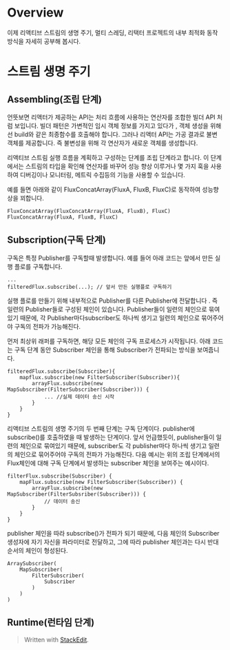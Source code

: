 # Overview

이제 리액티브 스트림의 생명 주기, 멀티 스레딩, 리택터 프로젝트의 내부 최적화 동작 방식을 자세히 공부해 봅시다. 


# 스트림 생명 주기

## Assembling(조립 단계)

언뜻보면 리액터가 제공하는 API는 처리 흐름에 사용하는 연산자를 조합한 빌더 API 처럼 보입니다. 빌더 패턴은 가변적인 임시 객체 정보를 가지고 있다가 , 객체 생성을 위해선 build와 같은 최종함수를 호출해야 합니다. 그러나 리액터 API는 가공 결과로 불변 객체를 제공합니다. 즉 불변성을 위해 각 연산자가 새로운 객체를 생성합니다. 

리액티브 스트림 실행 흐름을 계획하고 구성하는 단계를 조립 단계라고 합니다. 이 단계에서는 스트림의 타입을 확인해 연산자를 바꾸어 성능 향상 이루거나 몇 가지 훅을 사용하여 디버깅이나 모니터링, 메트릭 수집등의 기능을 사용할 수 있습니다. 

예를 들면 아래와 같이 FluxConcatArray(FluxA, FluxB, FluxC)로 동작하여 성능향상을 꾀합니다.
```
FluxConcatArray(FluxConcatArray(FluxA, FluxB), FluxC)
FluxConcatArray(FluxA, FluxB, FluxC)
```

## Subscription(구독 단계)

구독은 특정 Publisher를 구독할때 발생합니다. 예를 들어 아래 코드는 앞에서 만든 실행 플로를 구독합니다. 

```
...
filteredFlux.subscribe(...); // 앞서 만든 실행플로 구독하기 
```

실행 플로를 만들기 위해 내부적으로 Publisher를 다른 Publisher에 전달합니다 . 즉 일련의 Publisher들로 구성된 체인이 있습니다.  Publisher들이 일련의 체인으로 묶여있기 때문에,  각 Publisher마다subscriber도 하나씩 생기고 일련의 체인으로 묶어주어야 구독의 전파가 가능해진다.

먼저 최상위 래퍼를 구독하면, 해당 모든 체인의 구독 프로세스가 시작됩니다. 아래 코드는 구독 단계 동안 Subscriber 체인을 통해 Subscriber가 전파되는 방식을 보여줍니다.

```
filteredFlux.subscribe(Subscriber){
	mapflux.subscribe(new FilterSubscriber(Subscriber)){
		arrayFlux.subscribe(new MapSubscriber(FilterSubscriber(Subscriber))) {
			... //실제 데이터 송신 시작
		}
	}
}
```

리액티브 스트림의 생명 주기의 두 번째 단계는 구독 단계이다. publisher에 subscribe()를 호출하였을 때 발생하는 단계이다. 앞서 언급했듯이, publisher들이 일련의 체인으로 묶여있기 때문에, subscriber도 각 publisher마다 하나씩 생기고 일련의 체인으로 묶어주어야 구독의 전파가 가능해진다. 다음 예시는 위의 조립 단계에서의 Flux체인에 대해 구독 단계에서 발생하는 subscriber 체인을 보여주는 예시이다.

```
filterFlux.subscribe(Subscriber) {
    mapFlux.subscribe(new FilterSubscriber(Subscriber)) {
        arrayFlux.subscribe(new MapSubscriber(FilterSubsriber(Subscriber))) {
            // 데이터 송신
        }
    }
}
```

publisher 체인을 따라 subscribe()가 전파가 되기 때문에, 다음 체인의 Subscriber 생성자에 자기 자신을 파라미터로 전달하고, 그에 따라 publisher 체인과는 다시 반대 순서의 체인이 형성된다.

```
ArraySubscriber(
    MapSubscriber(
        FilterSubscriber(
            Subscriber
        )
    )
)
```

## Runtime(런타임 단계)






> Written with [StackEdit](https://stackedit.io/).
<!--stackedit_data:
eyJoaXN0b3J5IjpbLTIxMDgzNTk4OTEsMTM4MzU1ODY1LDEyNT
M2ODY2MTNdfQ==
-->